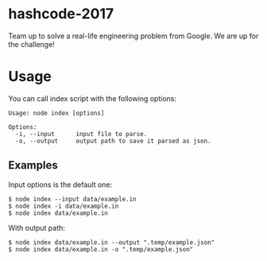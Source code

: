 # hashcode-2017
Team up to solve a real-life engineering problem from Google. We are up for the challenge!


# Usage

You can call index script with the following options:

```
Usage: node index [options]

Options:
  -i, --input      input file to parse.
  -o, --output     output path to save it parsed as json.

```

## Examples
Input options is the default one:

```
$ node index --input data/example.in
$ node index -i data/example.in
$ node index data/example.in
```

With output path:

```
$ node index data/example.in --output ".temp/example.json"
$ node index data/example.in -o ".temp/example.json"
```